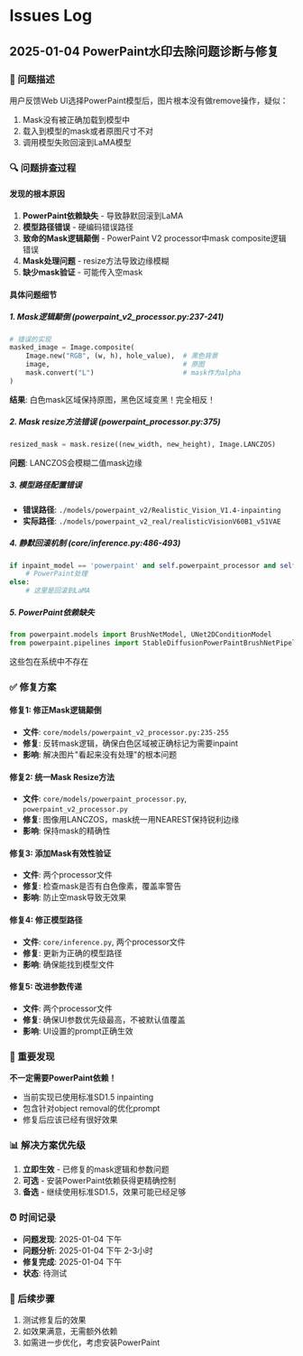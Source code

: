 # Issues Log

## 2025-01-04 PowerPaint水印去除问题诊断与修复

### 🚨 问题描述
用户反馈Web UI选择PowerPaint模型后，图片根本没有做remove操作，疑似：
1. Mask没有被正确加载到模型中
2. 载入到模型的mask或者原图尺寸不对
3. 调用模型失败回滚到LaMA模型

### 🔍 问题排查过程

#### 发现的根本原因
1. **PowerPaint依赖缺失** - 导致静默回滚到LaMA
2. **模型路径错误** - 硬编码错误路径
3. **致命的Mask逻辑颠倒** - PowerPaint V2 processor中mask composite逻辑错误
4. **Mask处理问题** - resize方法导致边缘模糊
5. **缺少mask验证** - 可能传入空mask

#### 具体问题细节

##### 1. Mask逻辑颠倒 (powerpaint_v2_processor.py:237-241)
```python
# 错误的实现
masked_image = Image.composite(
    Image.new("RGB", (w, h), hole_value),  # 黑色背景
    image,                                 # 原图
    mask.convert("L")                      # mask作为alpha
)
```
**结果**: 白色mask区域保持原图，黑色区域变黑！完全相反！

##### 2. Mask resize方法错误 (powerpaint_processor.py:375)
```python
resized_mask = mask.resize((new_width, new_height), Image.LANCZOS)
```
**问题**: LANCZOS会模糊二值mask边缘

##### 3. 模型路径配置错误
- **错误路径**: `./models/powerpaint_v2/Realistic_Vision_V1.4-inpainting`
- **实际路径**: `./models/powerpaint_v2_real/realisticVisionV60B1_v51VAE`

##### 4. 静默回滚机制 (core/inference.py:486-493)
```python
if inpaint_model == 'powerpaint' and self.powerpaint_processor and self.powerpaint_processor.model_loaded:
    # PowerPaint处理
else:
    # 这里是回滚到LaMA
```

##### 5. PowerPaint依赖缺失
```python
from powerpaint.models import BrushNetModel, UNet2DConditionModel
from powerpaint.pipelines import StableDiffusionPowerPaintBrushNetPipeline
```
这些包在系统中不存在

### ✅ 修复方案

#### 修复1: 修正Mask逻辑颠倒
- **文件**: `core/models/powerpaint_v2_processor.py:235-255`
- **修复**: 反转mask逻辑，确保白色区域被正确标记为需要inpaint
- **影响**: 解决图片"看起来没有处理"的根本问题

#### 修复2: 统一Mask Resize方法
- **文件**: `core/models/powerpaint_processor.py`, `powerpaint_v2_processor.py`
- **修复**: 图像用LANCZOS，mask统一用NEAREST保持锐利边缘
- **影响**: 保持mask的精确性

#### 修复3: 添加Mask有效性验证
- **文件**: 两个processor文件
- **修复**: 检查mask是否有白色像素，覆盖率警告
- **影响**: 防止空mask导致无效果

#### 修复4: 修正模型路径
- **文件**: `core/inference.py`, 两个processor文件
- **修复**: 更新为正确的模型路径
- **影响**: 确保能找到模型文件

#### 修复5: 改进参数传递
- **文件**: 两个processor文件
- **修复**: 确保UI参数优先级最高，不被默认值覆盖
- **影响**: UI设置的prompt正确生效

### 🎯 重要发现

**不一定需要PowerPaint依赖！**
- 当前实现已使用标准SD1.5 inpainting
- 包含针对object removal的优化prompt
- 修复后应该已经有很好效果

### 📊 解决方案优先级

1. **立即生效** - 已修复的mask逻辑和参数问题
2. **可选** - 安装PowerPaint依赖获得更精确控制
3. **备选** - 继续使用标准SD1.5，效果可能已经足够

### ⏰ 时间记录
- **问题发现**: 2025-01-04 下午
- **问题分析**: 2025-01-04 下午 2-3小时
- **修复完成**: 2025-01-04 下午
- **状态**: 待测试

### 🔮 后续步骤
1. 测试修复后的效果
2. 如效果满意，无需额外依赖
3. 如需进一步优化，考虑安装PowerPaint